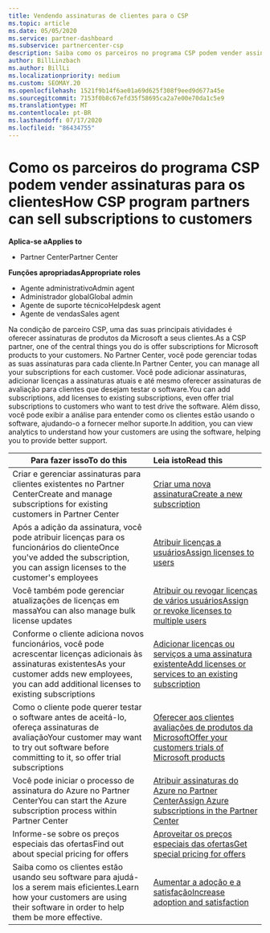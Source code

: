 ```yaml
---
title: Vendendo assinaturas de clientes para o CSP
ms.topic: article
ms.date: 05/05/2020
ms.service: partner-dashboard
ms.subservice: partnercenter-csp
description: Saiba como os parceiros no programa CSP podem vender assinaturas para os clientes e gerenciá-los por meio do Partner Center.
author: BillLinzbach
ms.author: BillLi
ms.localizationpriority: medium
ms.custom: SEOMAY.20
ms.openlocfilehash: 1521f9b14f6ae01a69d625f308f9eed9d677a45e
ms.sourcegitcommit: 7153f0b8c67efd35f58695ca2a7e00e70da1c5e9
ms.translationtype: MT
ms.contentlocale: pt-BR
ms.lasthandoff: 07/17/2020
ms.locfileid: "86434755"
---
```

# <a name="how-csp-program-partners-can-sell-subscriptions-to-customers"></a><span data-ttu-id="bd54c-103">Como os parceiros do programa CSP podem vender assinaturas para os clientes</span><span class="sxs-lookup"><span data-stu-id="bd54c-103">How CSP program partners can sell subscriptions to customers</span></span>

<span data-ttu-id="bd54c-104">**Aplica-se a**</span><span class="sxs-lookup"><span data-stu-id="bd54c-104">**Applies to**</span></span>

-  <span data-ttu-id="bd54c-105">Partner Center</span><span class="sxs-lookup"><span data-stu-id="bd54c-105">Partner Center</span></span>

<span data-ttu-id="bd54c-106">**Funções apropriadas**</span><span class="sxs-lookup"><span data-stu-id="bd54c-106">**Appropriate roles**</span></span>

- <span data-ttu-id="bd54c-107">Agente administrativo</span><span class="sxs-lookup"><span data-stu-id="bd54c-107">Admin agent</span></span>
- <span data-ttu-id="bd54c-108">Administrador global</span><span class="sxs-lookup"><span data-stu-id="bd54c-108">Global admin</span></span>
- <span data-ttu-id="bd54c-109">Agente de suporte técnico</span><span class="sxs-lookup"><span data-stu-id="bd54c-109">Helpdesk agent</span></span>
- <span data-ttu-id="bd54c-110">Agente de vendas</span><span class="sxs-lookup"><span data-stu-id="bd54c-110">Sales agent</span></span>

<span data-ttu-id="bd54c-111">Na condição de parceiro CSP, uma das suas principais atividades é oferecer assinaturas de produtos da Microsoft a seus clientes.</span><span class="sxs-lookup"><span data-stu-id="bd54c-111">As a CSP partner, one of the central things you do is offer subscriptions for Microsoft products to your customers.</span></span> <span data-ttu-id="bd54c-112">No Partner Center, você pode gerenciar todas as suas assinaturas para cada cliente.</span><span class="sxs-lookup"><span data-stu-id="bd54c-112">In Partner Center, you can manage all your subscriptions for each customer.</span></span> <span data-ttu-id="bd54c-113">Você pode adicionar assinaturas, adicionar licenças a assinaturas atuais e até mesmo oferecer assinaturas de avaliação para clientes que desejam testar o software.</span><span class="sxs-lookup"><span data-stu-id="bd54c-113">You can add subscriptions, add licenses to existing subscriptions, even offer trial subscriptions to customers who want to test drive the software.</span></span> <span data-ttu-id="bd54c-114">Além disso, você pode exibir a análise para entender como os clientes estão usando o software, ajudando-o a fornecer melhor suporte.</span><span class="sxs-lookup"><span data-stu-id="bd54c-114">In addition, you can view analytics to understand how your customers are using the software, helping you to provide better support.</span></span>

|<span data-ttu-id="bd54c-115">**Para fazer isso**</span><span class="sxs-lookup"><span data-stu-id="bd54c-115">**To do this**</span></span>   |<span data-ttu-id="bd54c-116">**Leia isto**</span><span class="sxs-lookup"><span data-stu-id="bd54c-116">**Read this**</span></span>   |
|----------------------|:----------------------|
|<span data-ttu-id="bd54c-117">Criar e gerenciar assinaturas para clientes existentes no Partner Center</span><span class="sxs-lookup"><span data-stu-id="bd54c-117">Create and manage subscriptions for existing customers in Partner Center</span></span>|[<span data-ttu-id="bd54c-118">Criar uma nova assinatura</span><span class="sxs-lookup"><span data-stu-id="bd54c-118">Create a new subscription</span></span>](create-a-new-subscription.md)|
|<span data-ttu-id="bd54c-119">Após a adição da assinatura, você pode atribuir licenças para os funcionários do cliente</span><span class="sxs-lookup"><span data-stu-id="bd54c-119">Once you've added the subscription, you can assign licenses to the customer's employees</span></span>  |[<span data-ttu-id="bd54c-120">Atribuir licenças a usuários</span><span class="sxs-lookup"><span data-stu-id="bd54c-120">Assign licenses to users</span></span>](assign-licenses-to-users.md)|
|<span data-ttu-id="bd54c-121">Você também pode gerenciar atualizações de licenças em massa</span><span class="sxs-lookup"><span data-stu-id="bd54c-121">You can also manage bulk license updates</span></span>   |[<span data-ttu-id="bd54c-122">Atribuir ou revogar licenças de vários usuários</span><span class="sxs-lookup"><span data-stu-id="bd54c-122">Assign or revoke licenses to multiple users</span></span>](bulk-license-provisioning-for-multiple-users.md)|
|<span data-ttu-id="bd54c-123">Conforme o cliente adiciona novos funcionários, você pode acrescentar licenças adicionais às assinaturas existentes</span><span class="sxs-lookup"><span data-stu-id="bd54c-123">As your customer adds new employees, you can add additional licenses to existing subscriptions</span></span>   |[<span data-ttu-id="bd54c-124">Adicionar licenças ou serviços a uma assinatura existente</span><span class="sxs-lookup"><span data-stu-id="bd54c-124">Add licenses or services to an existing subscription</span></span>](add-licenses-or-services-to-an-existing-subscription.md)|
|<span data-ttu-id="bd54c-125">Como o cliente pode querer testar o software antes de aceitá-lo, ofereça assinaturas de avaliação</span><span class="sxs-lookup"><span data-stu-id="bd54c-125">Your customer may want to try out software before committing to it, so offer trial subscriptions</span></span>    |[<span data-ttu-id="bd54c-126">Oferecer aos clientes avaliações de produtos da Microsoft</span><span class="sxs-lookup"><span data-stu-id="bd54c-126">Offer your customers trials of Microsoft products</span></span>](offer-your-customers-trials-of-microsoft-products.md)|
|<span data-ttu-id="bd54c-127">Você pode iniciar o processo de assinatura do Azure no Partner Center</span><span class="sxs-lookup"><span data-stu-id="bd54c-127">You can start the Azure subscription process within Partner Center</span></span>   |[<span data-ttu-id="bd54c-128">Atribuir assinaturas do Azure no Partner Center</span><span class="sxs-lookup"><span data-stu-id="bd54c-128">Assign Azure subscriptions in the Partner Center</span></span>](assign-azure-subscriptions.md)|
|<span data-ttu-id="bd54c-129">Informe-se sobre os preços especiais das ofertas</span><span class="sxs-lookup"><span data-stu-id="bd54c-129">Find out about special pricing for offers</span></span>   |[<span data-ttu-id="bd54c-130">Aproveitar os preços especiais das ofertas</span><span class="sxs-lookup"><span data-stu-id="bd54c-130">Get special pricing for offers</span></span>](get-special-pricing-for-offers.md)|
|<span data-ttu-id="bd54c-131">Saiba como os clientes estão usando seu software para ajudá-los a serem mais eficientes.</span><span class="sxs-lookup"><span data-stu-id="bd54c-131">Learn how your customers are using their software in order to help them be more effective.</span></span>   | [<span data-ttu-id="bd54c-132">Aumentar a adoção e a satisfação</span><span class="sxs-lookup"><span data-stu-id="bd54c-132">Increase adoption and satisfaction</span></span>](increasing-adoption-and-satisfaction.md)   |
